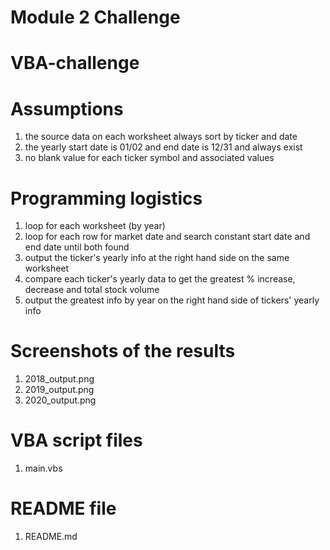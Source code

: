 # Module 2 Challenge
# VBA-challenge

# Assumptions
1. the source data on each worksheet always sort by ticker and date
2. the yearly start date is 01/02 and end date is 12/31 and always exist
3. no blank value for each ticker symbol and associated values

# Programming logistics
1. loop for each worksheet (by year)
2. loop for each row for market date and search constant start date and end date until both found
3. output the ticker's yearly info at the right hand side on the same worksheet
4. compare each ticker's yearly data to get the greatest % increase, decrease and total stock volume 
5. output the greatest info by year on the right hand side of tickers' yearly info

# Screenshots of the results
1. 2018_output.png
2. 2019_output.png
3. 2020_output.png

# VBA script files
1. main.vbs

# README file
1. README.md




